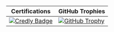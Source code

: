 | Certifications | GitHub Trophies |
| -------------- | ------------------- |
| [![Credly Badge](https://images.credly.com/size/160x160/images/024d0122-724d-4c5a-bd83-cfe3c4b7a073/image.png)](https://www.credly.com/badges/97098b96-3df9-41e3-8c75-db0bf5c40276/public_url) | [![GitHub Trophy](https://github-profile-trophy.vercel.app/?username=vaneeza-7&row=1)](https://github.com/Vaneeza-7) |
